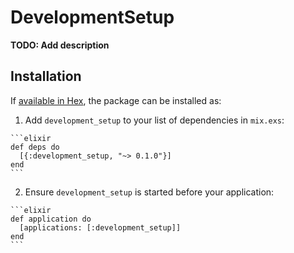 # DevelopmentSetup

**TODO: Add description**

## Installation

If [available in Hex](https://hex.pm/docs/publish), the package can be installed as:

  1. Add `development_setup` to your list of dependencies in `mix.exs`:

    ```elixir
    def deps do
      [{:development_setup, "~> 0.1.0"}]
    end
    ```

  2. Ensure `development_setup` is started before your application:

    ```elixir
    def application do
      [applications: [:development_setup]]
    end
    ```

